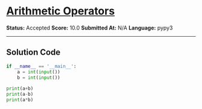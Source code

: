 # [Arithmetic Operators](https://www.hackerrank.com/challenges/python-arithmetic-operators/problem)

**Status:** Accepted
**Score:** 10.0
**Submitted At:** N/A
**Language:** pypy3

---

## Solution Code

```python
if __name__ == '__main__':
    a = int(input())
    b = int(input())
    
print(a+b)
print(a-b)
print(a*b)

